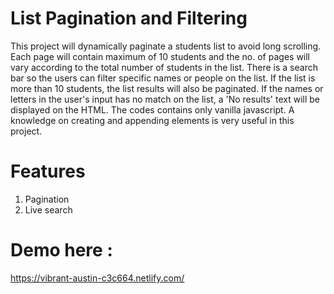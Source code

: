 # List Pagination and Filtering
This project will dynamically paginate a students list to avoid long scrolling. Each page will contain maximum of 10 students
and the no. of pages will vary according to the total number of students in the list. There is a search bar so the users can filter specific names or people on the list. If the list is more than 10 students, the list results will also be paginated. If the names or letters in the user's input has no match on the list, a 'No results' text will be displayed on the HTML. The codes contains only vanilla javascript. A knowledge on creating and appending elements is very useful in this project. 

# Features
1. Pagination
2. Live search

# Demo here : 
https://vibrant-austin-c3c664.netlify.com/